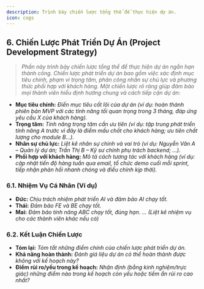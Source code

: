 ```yaml
---
description: Trình bày chiến lược tổng thể để thực hiện dự án.
icon: cogs
---
```


## 6. Chiến Lược Phát Triển Dự Án (Project Development Strategy)

> *Phần này trình bày chiến lược tổng thể để thực hiện dự án ngắn hạn thành công. Chiến lược phát triển dự án bao gồm việc xác định mục tiêu chính, phạm vi trọng tâm, phân công nhân sự chủ lực và phương thức phối hợp với khách hàng. Một chiến lược rõ ràng giúp đảm bảo mọi thành viên hiểu định hướng chung và cách tiếp cận dự án:*

-   **Mục tiêu chính:** *Điền mục tiêu cốt lõi của dự án (ví dụ: hoàn thành phiên bản MVP với các tính năng tối quan trọng trong 3 tháng, đáp ứng yêu cầu X của khách hàng).*
-   **Trọng tâm:** *Tính năng trọng tâm cần ưu tiên (ví dụ: tập trung phát triển tính năng A trước vì đây là điểm mấu chốt cho khách hàng; ưu tiên chất lượng cho module B...).*
-   **Nhân sự chủ lực:** *Liệt kê nhân sự chính và vai trò (ví dụ: Nguyễn Văn A – Quản lý dự án; Trần Thị B – Kỹ sư chính phụ trách backend; ...).*
-   **Phối hợp với khách hàng:** *Mô tả cách tương tác với khách hàng (ví dụ: cập nhật tiến độ hàng tuần qua email, tổ chức demo cuối mỗi sprint, tiếp nhận phản hồi nhanh chóng và điều chỉnh kịp thời).*

### 6.1. Nhiệm Vụ Cá Nhân (Ví dụ)

-   **Đức:** *Chịu trách nhiệm phát triển AI và đảm bảo AI chạy tốt.*
-   **Thái:** *Đảm bảo FE và BE chạy tốt.*
-   **Mai:** *Đảm bảo tính năng ABC chạy tốt, đúng hạn.*
    *... (Liệt kê nhiệm vụ cho các thành viên khác nếu có)*

### 6.2. Kết Luận Chiến Lược

-   **Tóm lại:** *Tóm tắt những điểm chính của chiến lược phát triển dự án.*
-   **Khả năng hoàn thành:** *Đánh giá liệu dự án có thể hoàn thành được không với kế hoạch này?*
-   **Điểm rủi ro/yếu trong kế hoạch:** *Nhận định (bằng kinh nghiệm/trực giác) những điểm nào trong kế hoạch còn yếu hoặc tiềm ẩn rủi ro cao nhất?* 
